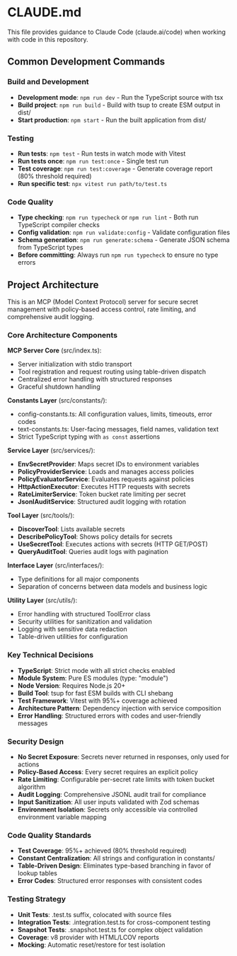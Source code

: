 # CLAUDE.md

This file provides guidance to Claude Code (claude.ai/code) when working with code in this repository.

## Common Development Commands

### Build and Development
- **Development mode**: `npm run dev` - Run the TypeScript source with tsx
- **Build project**: `npm run build` - Build with tsup to create ESM output in dist/
- **Start production**: `npm start` - Run the built application from dist/

### Testing
- **Run tests**: `npm test` - Run tests in watch mode with Vitest
- **Run tests once**: `npm run test:once` - Single test run
- **Test coverage**: `npm run test:coverage` - Generate coverage report (80% threshold required)
- **Run specific test**: `npx vitest run path/to/test.ts`

### Code Quality
- **Type checking**: `npm run typecheck` or `npm run lint` - Both run TypeScript compiler checks
- **Config validation**: `npm run validate:config` - Validate configuration files
- **Schema generation**: `npm run generate:schema` - Generate JSON schema from TypeScript types
- **Before committing**: Always run `npm run typecheck` to ensure no type errors

## Project Architecture

This is an MCP (Model Context Protocol) server for secure secret management with policy-based access control, rate limiting, and comprehensive audit logging.

### Core Architecture Components

**MCP Server Core** (src/index.ts):
- Server initialization with stdio transport
- Tool registration and request routing using table-driven dispatch
- Centralized error handling with structured responses
- Graceful shutdown handling

**Constants Layer** (src/constants/):
- config-constants.ts: All configuration values, limits, timeouts, error codes
- text-constants.ts: User-facing messages, field names, validation text
- Strict TypeScript typing with `as const` assertions

**Service Layer** (src/services/):
- **EnvSecretProvider**: Maps secret IDs to environment variables
- **PolicyProviderService**: Loads and manages access policies
- **PolicyEvaluatorService**: Evaluates requests against policies
- **HttpActionExecutor**: Executes HTTP requests with secrets
- **RateLimiterService**: Token bucket rate limiting per secret
- **JsonlAuditService**: Structured audit logging with rotation

**Tool Layer** (src/tools/):
- **DiscoverTool**: Lists available secrets
- **DescribePolicyTool**: Shows policy details for secrets
- **UseSecretTool**: Executes actions with secrets (HTTP GET/POST)
- **QueryAuditTool**: Queries audit logs with pagination

**Interface Layer** (src/interfaces/):
- Type definitions for all major components
- Separation of concerns between data models and business logic

**Utility Layer** (src/utils/):
- Error handling with structured ToolError class
- Security utilities for sanitization and validation
- Logging with sensitive data redaction
- Table-driven utilities for configuration

### Key Technical Decisions

- **TypeScript**: Strict mode with all strict checks enabled
- **Module System**: Pure ES modules (type: "module")
- **Node Version**: Requires Node.js 20+
- **Build Tool**: tsup for fast ESM builds with CLI shebang
- **Test Framework**: Vitest with 95%+ coverage achieved
- **Architecture Pattern**: Dependency injection with service composition
- **Error Handling**: Structured errors with codes and user-friendly messages

### Security Design

- **No Secret Exposure**: Secrets never returned in responses, only used for actions
- **Policy-Based Access**: Every secret requires an explicit policy
- **Rate Limiting**: Configurable per-secret rate limits with token bucket algorithm
- **Audit Logging**: Comprehensive JSONL audit trail for compliance
- **Input Sanitization**: All user inputs validated with Zod schemas
- **Environment Isolation**: Secrets only accessible via controlled environment variable mapping

### Code Quality Standards

- **Test Coverage**: 95%+ achieved (80% threshold required)
- **Constant Centralization**: All strings and configuration in constants/
- **Table-Driven Design**: Eliminates type-based branching in favor of lookup tables
- **Error Codes**: Structured error responses with consistent codes

### Testing Strategy

- **Unit Tests**: .test.ts suffix, colocated with source files
- **Integration Tests**: .integration.test.ts for cross-component testing
- **Snapshot Tests**: .snapshot.test.ts for complex object validation
- **Coverage**: v8 provider with HTML/LCOV reports
- **Mocking**: Automatic reset/restore for test isolation